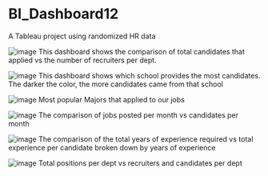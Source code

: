 # BI_Dashboard12

A Tableau project using randomized HR data

![image](https://user-images.githubusercontent.com/59446505/103226944-3bab3800-48fb-11eb-97c8-9938b58b551c.png)
This dashboard shows the comparison of total candidates that applied vs the number of recruiters per dept.

![image](https://user-images.githubusercontent.com/59446505/103227781-3353fc80-48fd-11eb-8263-b2856f8d5cf8.png)
This dashboard shows which school provides the most candidates. The darker the color, the more candidates came from that school

![image](https://user-images.githubusercontent.com/59446505/103227913-8fb71c00-48fd-11eb-99c4-a4c885a1cb04.png)
Most popular Majors that applied to our jobs

![image](https://user-images.githubusercontent.com/59446505/103228093-fb00ee00-48fd-11eb-930d-b66b867cadee.png)
The comparison of jobs posted per month vs candidates per month

![image](https://user-images.githubusercontent.com/59446505/103228188-28e63280-48fe-11eb-93b6-c3af2e123b9e.png)
The comparison of the total years of experience required vs total experience per candidate broken down by years of experience

![image](https://user-images.githubusercontent.com/59446505/103228326-8b3f3300-48fe-11eb-85a6-f386ea5456bf.png)
Total positions per dept vs recruiters and candidates per dept
